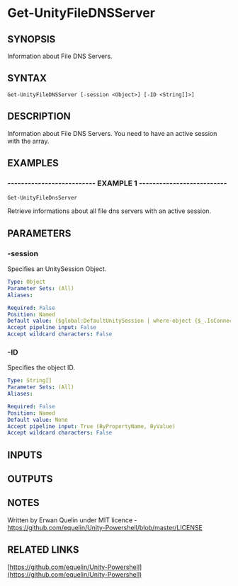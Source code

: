 # Get-UnityFileDNSServer

## SYNOPSIS
Information about File DNS Servers.

## SYNTAX

```
Get-UnityFileDNSServer [-session <Object>] [-ID <String[]>]
```

## DESCRIPTION
Information about File DNS Servers.
You need to have an active session with the array.

## EXAMPLES

### -------------------------- EXAMPLE 1 --------------------------
```
Get-UnityFileDnsServer
```

Retrieve informations about all file dns servers with an active session.

## PARAMETERS

### -session
Specifies an UnitySession Object.

```yaml
Type: Object
Parameter Sets: (All)
Aliases: 

Required: False
Position: Named
Default value: ($global:DefaultUnitySession | where-object {$_.IsConnected -eq $true})
Accept pipeline input: False
Accept wildcard characters: False
```

### -ID
Specifies the object ID.

```yaml
Type: String[]
Parameter Sets: (All)
Aliases: 

Required: False
Position: Named
Default value: None
Accept pipeline input: True (ByPropertyName, ByValue)
Accept wildcard characters: False
```

## INPUTS

## OUTPUTS

## NOTES
Written by Erwan Quelin under MIT licence - https://github.com/equelin/Unity-Powershell/blob/master/LICENSE

## RELATED LINKS

[https://github.com/equelin/Unity-Powershell](https://github.com/equelin/Unity-Powershell)


